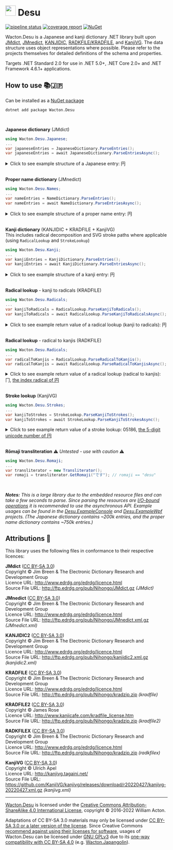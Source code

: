 # <img src="https://gitlab.com/Wacton/Desu/raw/main/Desu/Resources/Desu.png" width="32" height="32"> Desu
[![pipeline status](https://gitlab.com/Wacton/Desu/badges/main/pipeline.svg)](https://gitlab.com/Wacton/Desu/-/commits/main)
[![coverage report](https://gitlab.com/Wacton/Desu/badges/main/coverage.svg)](https://gitlab.com/Wacton/Desu/-/commits/main)
[![NuGet](https://badgen.net/nuget/v/Wacton.Desu?icon)](https://www.nuget.org/packages/Wacton.Desu/)

Wacton.Desu is a Japanese and kanji dictionary .NET library built upon
[JMdict](https://www.edrdg.org/wiki/index.php/JMdict-EDICT_Dictionary_Project),
[JMnedict](http://www.edrdg.org/enamdict/enamdict_doc.html),
[KANJIDIC](https://www.edrdg.org/wiki/index.php/KANJIDIC_Project),
[RADKFILE/KRADFILE](http://nihongo.monash.edu/kradinf.html),
and [KanjiVG](http://kanjivg.tagaini.net/).
The data structure uses object representations where possible.
Please refer to the projects themselves for detailed definitions of the schema and properties.

Targets .NET Standard 2.0 for use in .NET 5.0+, .NET Core 2.0+ and .NET Framework 4.6.1+ applications.

## How to use 📚🇯🇵
Can be installed as a [NuGet package](https://www.nuget.org/packages/Wacton.Desu/)
```
dotnet add package Wacton.Desu
```
<br>

**Japanese dictionary** (JMdict)
```c#
using Wacton.Desu.Japanese;
...
var japaneseEntries = JapaneseDictionary.ParseEntries();
var japaneseEntries = await JapaneseDictionary.ParseEntriesAsync();
```
<details>
<summary>Click to see example structure of a Japanese entry: 円</summary>

```json
{
  "Sequence": 1175570,
  "Kanjis": [
    {
      "Text": "円",
      "Informations": [],
      "Priorities": [
        {
          "Code": "ichi1",
          "Value": 2,
          "DisplayName": "Ichimango1"
        },
        {
          "Code": "news1",
          "Value": 4,
          "DisplayName": "Newspaper1"
        },
        {
          "Code": "nf05",
          "Value": 10,
          "DisplayName": "Frequency5"
        }
      ]
    },
    {
      "Text": "圓",
      "Informations": [
        {
          "Code": "word containing out-dated kanji or kanji usage",
          "Value": 4,
          "DisplayName": "OutdatedKanji"
        }
      ],
      "Priorities": []
    }
  ],
  "Readings": [
    {
      "Text": "えん",
      "IsTrueKanjiReading": true,
      "Restriction": [],
      "Informations": [],
      "Priorities": [
        {
          "Code": "ichi1",
          "Value": 2,
          "DisplayName": "Ichimango1"
        },
        {
          "Code": "news1",
          "Value": 4,
          "DisplayName": "Newspaper1"
        },
        {
          "Code": "nf05",
          "Value": 10,
          "DisplayName": "Frequency5"
        }
      ]
    }
  ],
  "Senses": [
    {
      "KanjiRestriction": [],
      "ReadingRestriction": [],
      "PartsOfSpeech": [
        {
          "Code": "noun (common) (futsuumeishi)",
          "Description": "Noun (common)",
          "Value": 19,
          "DisplayName": "NounCommon"
        }
      ],
      "CrossReferences": [],
      "Antonyms": [],
      "Fields": [],
      "Miscellanea": [],
      "Informations": [],
      "LoanwordSources": [],
      "Dialects": [],
      "Glosses": [
        {
          "Term": "yen (Japanese monetary unit)",
          "Language": {
            "ThreeLetterCode": "eng",
            "TwoLetterCode": "en",
            "Value": 15,
            "DisplayName": "English"
          },
          "Type": null,
          "Gender": null
        }
      ]
    },
    {
      "KanjiRestriction": [],
      "ReadingRestriction": [],
      "PartsOfSpeech": [
        {
          "Code": "noun (common) (futsuumeishi)",
          "Description": "Noun (common)",
          "Value": 19,
          "DisplayName": "NounCommon"
        }
      ],
      "CrossReferences": [],
      "Antonyms": [],
      "Fields": [],
      "Miscellanea": [],
      "Informations": [],
      "LoanwordSources": [],
      "Dialects": [],
      "Glosses": [
        {
          "Term": "circle",
          "Language": {
            "ThreeLetterCode": "eng",
            "TwoLetterCode": "en",
            "Value": 15,
            "DisplayName": "English"
          },
          "Type": null,
          "Gender": null
        }
      ]
    },
    {
      "KanjiRestriction": [],
      "ReadingRestriction": [],
      "PartsOfSpeech": [],
      "CrossReferences": [],
      "Antonyms": [],
      "Fields": [],
      "Miscellanea": [],
      "Informations": [],
      "LoanwordSources": [],
      "Dialects": [],
      "Glosses": [
        {
          "Term": "cirkel",
          "Language": {
            "ThreeLetterCode": "dut",
            "TwoLetterCode": "nl",
            "Value": 14,
            "DisplayName": "Dutch"
          },
          "Type": null,
          "Gender": null
        },
        {
          "Term": "rondte",
          "Language": {
            "ThreeLetterCode": "dut",
            "TwoLetterCode": "nl",
            "Value": 14,
            "DisplayName": "Dutch"
          },
          "Type": null,
          "Gender": null
        }
      ]
    },
    {
      "KanjiRestriction": [],
      "ReadingRestriction": [],
      "PartsOfSpeech": [],
      "CrossReferences": [],
      "Antonyms": [],
      "Fields": [],
      "Miscellanea": [],
      "Informations": [],
      "LoanwordSources": [],
      "Dialects": [],
      "Glosses": [
        {
          "Term": "{muntw.} yen",
          "Language": {
            "ThreeLetterCode": "dut",
            "TwoLetterCode": "nl",
            "Value": 14,
            "DisplayName": "Dutch"
          },
          "Type": null,
          "Gender": null
        }
      ]
    },
    {
      "KanjiRestriction": [],
      "ReadingRestriction": [],
      "PartsOfSpeech": [],
      "CrossReferences": [],
      "Antonyms": [],
      "Fields": [],
      "Miscellanea": [],
      "Informations": [],
      "LoanwordSources": [],
      "Dialects": [],
      "Glosses": [
        {
          "Term": "yen",
          "Language": {
            "ThreeLetterCode": "fre",
            "TwoLetterCode": "fr",
            "Value": 20,
            "DisplayName": "French"
          },
          "Type": null,
          "Gender": null
        },
        {
          "Term": "unité monétaire japonaise",
          "Language": {
            "ThreeLetterCode": "fre",
            "TwoLetterCode": "fr",
            "Value": 20,
            "DisplayName": "French"
          },
          "Type": null,
          "Gender": null
        }
      ]
    },
    {
      "KanjiRestriction": [],
      "ReadingRestriction": [],
      "PartsOfSpeech": [],
      "CrossReferences": [],
      "Antonyms": [],
      "Fields": [],
      "Miscellanea": [],
      "Informations": [],
      "LoanwordSources": [],
      "Dialects": [],
      "Glosses": [
        {
          "Term": "cercle",
          "Language": {
            "ThreeLetterCode": "fre",
            "TwoLetterCode": "fr",
            "Value": 20,
            "DisplayName": "French"
          },
          "Type": null,
          "Gender": null
        }
      ]
    },
    {
      "KanjiRestriction": [],
      "ReadingRestriction": [],
      "PartsOfSpeech": [],
      "CrossReferences": [],
      "Antonyms": [],
      "Fields": [],
      "Miscellanea": [],
      "Informations": [],
      "LoanwordSources": [],
      "Dialects": [],
      "Glosses": [
        {
          "Term": "Kreis",
          "Language": {
            "ThreeLetterCode": "ger",
            "TwoLetterCode": "de",
            "Value": 22,
            "DisplayName": "German"
          },
          "Type": null,
          "Gender": null
        },
        {
          "Term": "Kugel",
          "Language": {
            "ThreeLetterCode": "ger",
            "TwoLetterCode": "de",
            "Value": 22,
            "DisplayName": "German"
          },
          "Type": null,
          "Gender": null
        }
      ]
    },
    {
      "KanjiRestriction": [],
      "ReadingRestriction": [],
      "PartsOfSpeech": [],
      "CrossReferences": [],
      "Antonyms": [],
      "Fields": [],
      "Miscellanea": [],
      "Informations": [],
      "LoanwordSources": [],
      "Dialects": [],
      "Glosses": [
        {
          "Term": "Kreis",
          "Language": {
            "ThreeLetterCode": "ger",
            "TwoLetterCode": "de",
            "Value": 22,
            "DisplayName": "German"
          },
          "Type": null,
          "Gender": null
        }
      ]
    },
    {
      "KanjiRestriction": [],
      "ReadingRestriction": [],
      "PartsOfSpeech": [],
      "CrossReferences": [],
      "Antonyms": [],
      "Fields": [],
      "Miscellanea": [],
      "Informations": [],
      "LoanwordSources": [],
      "Dialects": [],
      "Glosses": [
        {
          "Term": "Yen",
          "Language": {
            "ThreeLetterCode": "ger",
            "TwoLetterCode": "de",
            "Value": 22,
            "DisplayName": "German"
          },
          "Type": null,
          "Gender": null
        },
        {
          "Term": "￥",
          "Language": {
            "ThreeLetterCode": "ger",
            "TwoLetterCode": "de",
            "Value": 22,
            "DisplayName": "German"
          },
          "Type": null,
          "Gender": null
        }
      ]
    },
    {
      "KanjiRestriction": [],
      "ReadingRestriction": [],
      "PartsOfSpeech": [],
      "CrossReferences": [],
      "Antonyms": [],
      "Fields": [],
      "Miscellanea": [],
      "Informations": [],
      "LoanwordSources": [],
      "Dialects": [],
      "Glosses": [
        {
          "Term": "karika",
          "Language": {
            "ThreeLetterCode": "hun",
            "TwoLetterCode": "hu",
            "Value": 29,
            "DisplayName": "Hungarian"
          },
          "Type": null,
          "Gender": null
        },
        {
          "Term": "kerület",
          "Language": {
            "ThreeLetterCode": "hun",
            "TwoLetterCode": "hu",
            "Value": 29,
            "DisplayName": "Hungarian"
          },
          "Type": null,
          "Gender": null
        },
        {
          "Term": "körvonal",
          "Language": {
            "ThreeLetterCode": "hun",
            "TwoLetterCode": "hu",
            "Value": 29,
            "DisplayName": "Hungarian"
          },
          "Type": null,
          "Gender": null
        },
        {
          "Term": "körzet",
          "Language": {
            "ThreeLetterCode": "hun",
            "TwoLetterCode": "hu",
            "Value": 29,
            "DisplayName": "Hungarian"
          },
          "Type": null,
          "Gender": null
        }
      ]
    },
    {
      "KanjiRestriction": [],
      "ReadingRestriction": [],
      "PartsOfSpeech": [],
      "CrossReferences": [],
      "Antonyms": [],
      "Fields": [],
      "Miscellanea": [],
      "Informations": [],
      "LoanwordSources": [],
      "Dialects": [],
      "Glosses": [
        {
          "Term": "иена",
          "Language": {
            "ThreeLetterCode": "rus",
            "TwoLetterCode": "ru",
            "Value": 49,
            "DisplayName": "Russian"
          },
          "Type": null,
          "Gender": null
        },
        {
          "Term": "круг",
          "Language": {
            "ThreeLetterCode": "rus",
            "TwoLetterCode": "ru",
            "Value": 49,
            "DisplayName": "Russian"
          },
          "Type": null,
          "Gender": null
        }
      ]
    },
    {
      "KanjiRestriction": [],
      "ReadingRestriction": [],
      "PartsOfSpeech": [],
      "CrossReferences": [],
      "Antonyms": [],
      "Fields": [],
      "Miscellanea": [],
      "Informations": [],
      "LoanwordSources": [],
      "Dialects": [],
      "Glosses": [
        {
          "Term": "jen (japonska denarna enota)",
          "Language": {
            "ThreeLetterCode": "slv",
            "TwoLetterCode": "sl",
            "Value": 52,
            "DisplayName": "Slovenian"
          },
          "Type": null,
          "Gender": null
        },
        {
          "Term": "okrogla oblika{図形}",
          "Language": {
            "ThreeLetterCode": "slv",
            "TwoLetterCode": "sl",
            "Value": 52,
            "DisplayName": "Slovenian"
          },
          "Type": null,
          "Gender": null
        },
        {
          "Term": "yen (valuta){貨幣}",
          "Language": {
            "ThreeLetterCode": "slv",
            "TwoLetterCode": "sl",
            "Value": 52,
            "DisplayName": "Slovenian"
          },
          "Type": null,
          "Gender": null
        },
        {
          "Term": "jen {jap. denarna enota}",
          "Language": {
            "ThreeLetterCode": "slv",
            "TwoLetterCode": "sl",
            "Value": 52,
            "DisplayName": "Slovenian"
          },
          "Type": null,
          "Gender": null
        }
      ]
    },
    {
      "KanjiRestriction": [],
      "ReadingRestriction": [],
      "PartsOfSpeech": [],
      "CrossReferences": [],
      "Antonyms": [],
      "Fields": [],
      "Miscellanea": [],
      "Informations": [],
      "LoanwordSources": [],
      "Dialects": [],
      "Glosses": [
        {
          "Term": "Yen",
          "Language": {
            "ThreeLetterCode": "spa",
            "TwoLetterCode": "es",
            "Value": 54,
            "DisplayName": "Spanish"
          },
          "Type": null,
          "Gender": null
        },
        {
          "Term": "Yenes",
          "Language": {
            "ThreeLetterCode": "spa",
            "TwoLetterCode": "es",
            "Value": 54,
            "DisplayName": "Spanish"
          },
          "Type": null,
          "Gender": null
        },
        {
          "Term": "dinero",
          "Language": {
            "ThreeLetterCode": "spa",
            "TwoLetterCode": "es",
            "Value": 54,
            "DisplayName": "Spanish"
          },
          "Type": null,
          "Gender": null
        }
      ]
    },
    {
      "KanjiRestriction": [],
      "ReadingRestriction": [],
      "PartsOfSpeech": [],
      "CrossReferences": [],
      "Antonyms": [],
      "Fields": [],
      "Miscellanea": [],
      "Informations": [],
      "LoanwordSources": [],
      "Dialects": [],
      "Glosses": [
        {
          "Term": "círculo",
          "Language": {
            "ThreeLetterCode": "spa",
            "TwoLetterCode": "es",
            "Value": 54,
            "DisplayName": "Spanish"
          },
          "Type": null,
          "Gender": null
        },
        {
          "Term": "redondel",
          "Language": {
            "ThreeLetterCode": "spa",
            "TwoLetterCode": "es",
            "Value": 54,
            "DisplayName": "Spanish"
          },
          "Type": null,
          "Gender": null
        }
      ]
    }
  ]
}
```
</details>
<br>

**Proper name dictionary** (JMnedict)
```c#
using Wacton.Desu.Names;
...
var nameEntries = NameDictionary.ParseEntries();
var nameEntries = await NameDictionary.ParseEntriesAsync();
```
<details>
<summary>Click to see example structure of a proper name entry: 円</summary>

```json
{
  "Sequence": 5142901,
  "Kanjis": [
    {
      "Text": "円",
      "Informations": [],
      "Priorities": []
    }
  ],
  "Readings": [
    {
      "Text": "えん",
      "IsTrueKanjiReading": true,
      "Restriction": [],
      "Informations": [],
      "Priorities": []
    }
  ],
  "Translations": [
    {
      "NameTypes": [
        {
          "Code": "female given name or forename",
          "Value": 5,
          "DisplayName": "Female"
        },
        {
          "Code": "family or surname",
          "Value": 20,
          "DisplayName": "Surname"
        }
      ],
      "CrossReferences": [],
      "Transcriptions": [
        "En"
      ]
    }
  ]
}
```
</details>
<br>

**Kanji dictionary** (KANJIDIC + KRADFILE + KanjiVG) <br>
This includes radical decomposition and SVG stroke paths where applicable (using `RadicalLookup` and `StrokeLookup`)
```c#
using Wacton.Desu.Kanji;
...
var kanjiEntries = KanjiDictionary.ParseEntries();
var kanjiEntries = await KanjiDictionary.ParseEntriesAsync();
```
<details>
<summary>Click to see example structure of a kanji entry: 円</summary>

```json
{
  "Literal": "円",
  "RadicalDecomposition": [
    "冂",
    "亠",
    "一",
    "｜"
  ],
  "Codepoints": [
    {
      "Type": {
        "Code": "ucs",
        "Description": "Unicode 4.0",
        "Value": 3,
        "DisplayName": "Unicode"
      },
      "Value": "5186"
    },
    {
      "Type": {
        "Code": "jis208",
        "Description": "JIS X 0208-1997",
        "Value": 0,
        "DisplayName": "JIS208"
      },
      "Value": "1-17-63"
    }
  ],
  "StrokePaths": [
    "M21.75,19.8c0.91,0.91,1.47,3.23,1.5,5.45c0.2,13.9,0.03,47.69,0.03,62.5c0,2-0.03,4.99-0.03,6",
    "M24.06,21.56c15.07-1.68,49.46-5.58,57.92-6.31c2.9-0.25,4.78,1.88,4.78,4.27c0,13.48,0,53.21,0,67.48c0,9.75-4.25,6.5-8.5,1.5",
    "M52.25,20.75c0.88,0.88,1.5,2,1.5,3.71c0,6.76,0,27.54,0,31.04",
    "M24.75,59.75c14.62-1.75,43-4.25,60.5-5.25"
  ],
  "IndexRadicals": [
    {
      "Type": {
        "Code": "classical",
        "Value": 0,
        "DisplayName": "Kangxi"
      },
      "Number": 13,
      "Radical": "冂",
      "Variants": [],
      "Value": 12,
      "DisplayName": "Radical013"
    }
  ],
  "IsIndexRadical": false,
  "Grade": {
    "Number": 1,
    "Value": 1,
    "DisplayName": "One"
  },
  "StrokeCount": 4,
  "StrokeCommonMiscounts": [],
  "Variants": [
    {
      "Type": {
        "Code": "jis208",
        "Description": "JIS X 0208",
        "Value": 0,
        "DisplayName": "JIS208"
      },
      "Value": "1-52-04"
    }
  ],
  "Frequency": 69,
  "RadicalNames": [],
  "JLPT": 4,
  "References": [
    {
      "Type": {
        "Code": "nelson_c",
        "Description": "Nelson: \"Modern Reader's Japanese-English Character Dictionary\"",
        "Value": 0,
        "DisplayName": "Nelson_Classic"
      },
      "Value": "617"
    },
    {
      "Type": {
        "Code": "nelson_n",
        "Description": "Nelson: \"The New Nelson Japanese-English Character Dictionary\"",
        "Value": 1,
        "DisplayName": "Nelson_New"
      },
      "Value": "385"
    },
    {
      "Type": {
        "Code": "halpern_njecd",
        "Description": "Halpern: \"New Japanese-English Character Dictionary\"",
        "Value": 2,
        "DisplayName": "Halpern_NJECD"
      },
      "Value": "2955"
    },
    {
      "Type": {
        "Code": "halpern_kkd",
        "Description": "Halpern: \"Kodansha Kanji Dictionary\"",
        "Value": 5,
        "DisplayName": "Halpern_KKD"
      },
      "Value": "3673"
    },
    {
      "Type": {
        "Code": "halpern_kkld",
        "Description": "Halpern: \"Kanji Learners Dictionary\"",
        "Value": 3,
        "DisplayName": "Halpern_KLD"
      },
      "Value": "1875"
    },
    {
      "Type": {
        "Code": "halpern_kkld_2ed",
        "Description": "Halpern: \"Kanji Learners Dictionary\", 2nd Edition",
        "Value": 4,
        "DisplayName": "Halpern_KLD_2"
      },
      "Value": "2555"
    },
    {
      "Type": {
        "Code": "heisig",
        "Description": "Heisig: \"Remembering The Kanji\"",
        "Value": 6,
        "DisplayName": "Heisig"
      },
      "Value": "1811"
    },
    {
      "Type": {
        "Code": "heisig6",
        "Description": "Heisig: \"Remembering The Kanji\", 6th Edition",
        "Value": 7,
        "DisplayName": "Heisig_6"
      },
      "Value": "1952"
    },
    {
      "Type": {
        "Code": "gakken",
        "Description": "Gakken: \"A New Dictionary Of Kanji Usage\"",
        "Value": 8,
        "DisplayName": "Gakken"
      },
      "Value": "2"
    },
    {
      "Type": {
        "Code": "oneill_names",
        "Description": "O'Neill: \"Japanese Names\"",
        "Value": 9,
        "DisplayName": "ONeill_Names"
      },
      "Value": "78"
    },
    {
      "Type": {
        "Code": "oneill_kk",
        "Description": "O'Neill: \"Essential Kanji\"",
        "Value": 10,
        "DisplayName": "ONeill_Kanji"
      },
      "Value": "159"
    },
    {
      "Type": {
        "Code": "moro",
        "Description": "Morohashi: \"Daikanwajiten\"",
        "Value": 11,
        "DisplayName": "Morohashi"
      },
      "Value": "1513 (vol 2, pg 0110)"
    },
    {
      "Type": {
        "Code": "henshall",
        "Description": "Henshall: \"A Guide To Remembering Japanese Characters\"",
        "Value": 12,
        "DisplayName": "Henshall"
      },
      "Value": "4"
    },
    {
      "Type": {
        "Code": "sh_kk",
        "Description": "Spahn & Hadamitzky: \"The Kanji Dictionary\"",
        "Value": 13,
        "DisplayName": "SpahnHadamitzky"
      },
      "Value": "13"
    },
    {
      "Type": {
        "Code": "sh_kk2",
        "Description": "Spahn & Hadamitzky: \"The Kanji Dictionary\", 2nd Edition",
        "Value": 14,
        "DisplayName": "SpahnHadamitzky_2"
      },
      "Value": "13"
    },
    {
      "Type": {
        "Code": "sakade",
        "Description": "Sakade: \"A Guide To Reading And Writing Japanese\"",
        "Value": 15,
        "DisplayName": "Sakade"
      },
      "Value": "48"
    },
    {
      "Type": {
        "Code": "jf_cards",
        "Description": "Japanese Kanji Flashcards (Hodges & Okazaki)",
        "Value": 16,
        "DisplayName": "JapaneseFlashcards"
      },
      "Value": "20"
    },
    {
      "Type": {
        "Code": "henshall3",
        "Description": "Henshall, Seeley & De Groot: \"A Guide To Reading And Writing Japanese\", 3rd Edition",
        "Value": 17,
        "DisplayName": "HenshallSeeleyDeGroot"
      },
      "Value": "50"
    },
    {
      "Type": {
        "Code": "tutt_cards",
        "Description": "Tuttle Flash Cards (Kask)",
        "Value": 18,
        "DisplayName": "TuttleFlashcards"
      },
      "Value": "25"
    },
    {
      "Type": {
        "Code": "crowley",
        "Description": "Crowley: \"The Kanji Way to Japanese Language Power\"",
        "Value": 19,
        "DisplayName": "Crowley"
      },
      "Value": "260"
    },
    {
      "Type": {
        "Code": "kanji_in_context",
        "Description": "Nishiguchi & Kono: \"Kanji In Context\"",
        "Value": 20,
        "DisplayName": "KanjiContext"
      },
      "Value": "14"
    },
    {
      "Type": {
        "Code": "busy_people",
        "Description": "AJALT: \"Japanese For Busy People\"",
        "Value": 21,
        "DisplayName": "BusyPeople"
      },
      "Value": "2.12"
    },
    {
      "Type": {
        "Code": "kodansha_compact",
        "Description": "\"Kodansha's Compact Kanji Guide\"",
        "Value": 22,
        "DisplayName": "KodenshaCompact"
      },
      "Value": "159"
    },
    {
      "Type": {
        "Code": "maniette",
        "Description": "Maniette: \"Les Kanjis Dans La Tête\"",
        "Value": 23,
        "DisplayName": "Maniette"
      },
      "Value": "185"
    }
  ],
  "QueryCodes": [
    {
      "Type": {
        "Code": "skip",
        "Description": "SKIP",
        "Value": 0,
        "DisplayName": "SKIP"
      },
      "SkipMisclassification": {
        "Code": "",
        "Value": 0,
        "DisplayName": "None"
      },
      "Value": "3-2-2"
    },
    {
      "Type": {
        "Code": "sh_desc",
        "Description": "Spahn & Hadamitzky",
        "Value": 1,
        "DisplayName": "SpahnHadamitzky"
      },
      "SkipMisclassification": null,
      "Value": "2r2.1"
    },
    {
      "Type": {
        "Code": "four_corner",
        "Description": "Four Corner",
        "Value": 2,
        "DisplayName": "FourCorner"
      },
      "SkipMisclassification": null,
      "Value": "7722.0"
    },
    {
      "Type": {
        "Code": "deroo",
        "Description": "De Roo",
        "Value": 3,
        "DisplayName": "DeRoo"
      },
      "SkipMisclassification": null,
      "Value": "3645"
    }
  ],
  "Readings": [
    {
      "Type": {
        "Code": "pinyin",
        "Value": 0,
        "DisplayName": "Pinyin"
      },
      "Value": "yuan2"
    },
    {
      "Type": {
        "Code": "korean_r",
        "Value": 1,
        "DisplayName": "KoreanRomanized"
      },
      "Value": "weon"
    },
    {
      "Type": {
        "Code": "korean_h",
        "Value": 2,
        "DisplayName": "KoreanHangul"
      },
      "Value": "원"
    },
    {
      "Type": {
        "Code": "vietnam",
        "Value": 3,
        "DisplayName": "Vietnam"
      },
      "Value": "Viên"
    },
    {
      "Type": {
        "Code": "ja_on",
        "Value": 4,
        "DisplayName": "JapaneseOn"
      },
      "Value": "エン"
    },
    {
      "Type": {
        "Code": "ja_kun",
        "Value": 5,
        "DisplayName": "JapaneseKun"
      },
      "Value": "まる.い"
    },
    {
      "Type": {
        "Code": "ja_kun",
        "Value": 5,
        "DisplayName": "JapaneseKun"
      },
      "Value": "まる"
    },
    {
      "Type": {
        "Code": "ja_kun",
        "Value": 5,
        "DisplayName": "JapaneseKun"
      },
      "Value": "まど"
    },
    {
      "Type": {
        "Code": "ja_kun",
        "Value": 5,
        "DisplayName": "JapaneseKun"
      },
      "Value": "まど.か"
    },
    {
      "Type": {
        "Code": "ja_kun",
        "Value": 5,
        "DisplayName": "JapaneseKun"
      },
      "Value": "まろ.やか"
    }
  ],
  "Meanings": [
    {
      "Language": {
        "ThreeLetterCode": "eng",
        "TwoLetterCode": "en",
        "Value": 15,
        "DisplayName": "English"
      },
      "Term": "circle"
    },
    {
      "Language": {
        "ThreeLetterCode": "eng",
        "TwoLetterCode": "en",
        "Value": 15,
        "DisplayName": "English"
      },
      "Term": "yen"
    },
    {
      "Language": {
        "ThreeLetterCode": "eng",
        "TwoLetterCode": "en",
        "Value": 15,
        "DisplayName": "English"
      },
      "Term": "round"
    },
    {
      "Language": {
        "ThreeLetterCode": "fre",
        "TwoLetterCode": "fr",
        "Value": 20,
        "DisplayName": "French"
      },
      "Term": "cercle"
    },
    {
      "Language": {
        "ThreeLetterCode": "fre",
        "TwoLetterCode": "fr",
        "Value": 20,
        "DisplayName": "French"
      },
      "Term": "yen"
    },
    {
      "Language": {
        "ThreeLetterCode": "fre",
        "TwoLetterCode": "fr",
        "Value": 20,
        "DisplayName": "French"
      },
      "Term": "rond"
    },
    {
      "Language": {
        "ThreeLetterCode": "spa",
        "TwoLetterCode": "es",
        "Value": 54,
        "DisplayName": "Spanish"
      },
      "Term": "circular"
    },
    {
      "Language": {
        "ThreeLetterCode": "spa",
        "TwoLetterCode": "es",
        "Value": 54,
        "DisplayName": "Spanish"
      },
      "Term": "redondo"
    },
    {
      "Language": {
        "ThreeLetterCode": "spa",
        "TwoLetterCode": "es",
        "Value": 54,
        "DisplayName": "Spanish"
      },
      "Term": "yen"
    },
    {
      "Language": {
        "ThreeLetterCode": "por",
        "TwoLetterCode": "pt",
        "Value": 47,
        "DisplayName": "Portuguese"
      },
      "Term": "círculo"
    },
    {
      "Language": {
        "ThreeLetterCode": "por",
        "TwoLetterCode": "pt",
        "Value": 47,
        "DisplayName": "Portuguese"
      },
      "Term": "iene"
    },
    {
      "Language": {
        "ThreeLetterCode": "por",
        "TwoLetterCode": "pt",
        "Value": 47,
        "DisplayName": "Portuguese"
      },
      "Term": "redondo"
    }
  ],
  "Nanoris": [
    "つぶら",
    "のぶ",
    "まどか",
    "みつ"
  ]
}
```
</details>
<br>

**Radical lookup** - kanji to radicals (KRADFILE)
```c#
using Wacton.Desu.Radicals;
...
var kanjiToRadicals = RadicalLookup.ParseKanjiToRadicals();
var kanjiToRadicals = await RadicalLookup.ParseKanjiToRadicalsAsync();
```
<details>
<summary>Click to see example return value of a radical lookup (kanji to radicals): 円</summary>

```json
["冂","亠","一","｜"]
```
</details>
<br>

**Radical lookup** - radical to kanjis (RADKFILE)
```c#
using Wacton.Desu.Radicals;
...
var radicalToKanjis = RadicalLookup.ParseRadicalToKanjis();
var radicalToKanjis = await RadicalLookup.ParseRadicalToKanjisAsync();
```
<details>
<summary>
Click to see example return value of a radical lookup (radical to kanjis): 冂,
<a href="https://en.wikipedia.org/wiki/Radical_13">the index radical of 円</a>
</summary>

```json
["渦","円","奥","襖","岡","禍","過","骸","柿","隔","滑","喚","換","橘","僑","喬","橋","矯","興","蕎","桐","巾","禽","愚","偶","寓","遇","隅","献","檎","向","構","溝","稿","綱","講","購","鋼","高","剛","骨","再","柵","策","冊","珊","刺","嗣","爾","璽","縞","周","週","商","尚","廠","嵩","栴","鯛","凧","嫡","凋","彫","調","摘","敵","滴","適","鏑","筒","同","洞","胴","銅","凸","内","鍋","南","楠","肉","禰","納","塙","病","丙","幣","弊","柄","蔽","瞥","箆","偏","篇","編","遍","繭","満","網","融","両","麗","藁","亂","侖","倆","儷","兩","冂","囘","册","冉","冏","冑","冓","冕","刪","厰","吶","咼","喘","喃","嚆","嚮","堝","墺","夐","奐","奧","媾","嬌","孺","崗","幤","彌","怏","恫","惆","惘","慵","懊","懣","扁","搆","攜","敞","敝","敲","斃","旃","暎","暼","朿","棘","棡","棗","槁","殃","泱","淌","渙","滿","澳","濔","瀰","灑","炯","烱","炳","煥","燠","爨","犒","猾","獻","瑁","瓊","瞞","磆","礇","禹","禺","秧","稠","稱","稾","窩","竇","竊","篝","簓","粡","鬻","絅","綢","网","罔","肭","冐","腆","膈","苒","萬","萵","蒿","蕀","蚋","蜩","蝸","衲","裔","裲","覯","訥","謫","譎","跚","蹣","輛","輌","轎","辭","迥","邇","遖","遘","釁","鎬","鑰","陋","雋","雕","霙","靹","鞅","鞆","餉","騙","驕","驪","骭","骰","骼","髀","髏","髑","髓","體","髞","髯","鬲","魍","魎","鰤","鶻","鷸","黹","黻","黼","鼈","齲","两","亹","伂","佈","侗","倎","倘","倜","偁","偂","偊","偑","偙","傐","僀","僘","儞","冃","冄","冋","冎","剮","劀","勖","勪","勱","匾","厲","响","啁","啇","喁","喎","嗃","嗗","噢","囐","圇","圊","圑","坍","坰","垌","垧","埽","堈","塍","墁","壐","奝","奟","姍","婻","婾","媢","媧","媵","媻","嫮","嬭","孋","寘","屩","峒","峝","崹","嵪","嶠","嶴","巋","巐","巘","帀","帇","帍","帒","帔","帕","帘","帟","帠","帮","帨","帲","帵","帾","幋","幐","幉","幑","幖","幘","幛","幜","幞","幨","幪","幫","幬","幭","幮","幰","庽","彤","彲","徜","徧","悑","悕","惝","惼","愌","慲","慸","憋","憍","懯","扃","扄","抐","抦","掄","掚","揥","搞","搰","摛","撇","撟","撾","擿","攦","敇","敽","斒","昞","晌","晑","暠","曬","朙","杮","枏","枘","椆","槅","槗","樀","樠","檛","檰","櫔","櫤","欐","歊","歒","殢","毃","毷","氄","氅","汭","泂","洓","淛","渢","渧","湳","溮","滈","滽","漰","潏","澚","濅","瀹","灊","灕","烔","焫","熇","爚","爯","牅","牏","猘","猧","猵","獘","獝","獮","獼","珦","琱","瑀","瑍","璚","瓛","瓻","甗","甩","痌","瘓","瘸","癟","皜","眮","睎","矞","矪","碲","碻","禑","禘","禫","禴","禸","离","秱","穪","窬","竬","笧","箐","篙","簥","籭","籲","糄","絧","絺","綗","緺","縭","繘","纚","罓","罱","羀","翮","翯","耦","耼","肦","胔","胾","脧","脼","腡","腩","膐","臋","臡","舡","舢","舨","舲","舴","舺","艃","艄","艅","艆","艋","艎","艏","艑","艖","艜","艠","艣","艧","艭","芇","芮","芾","苚","苪","茼","莿","萹","蒒","蒪","蒯","蓇","蔐","薁","薓","薾","藊","藳","蘺","蚦","蛃","蛧","蜹","蜽","蝻","螄","螌","螣","螭","螮","蟎","蟜","蠆","蠒","蠵","衕","衻","裯","褠","褵","襒","襺","覶","覼","觿","詗","詷","誷","諵","謞","譾","讁","讏","讞","豨","賙","賵","趟","趫","踽","蹁","蹛","蹢","蹩","蹻","躉","躛","躧","躺","軜","輈","輖","輞","迊","迵","逈","遰","遹","邐","邴","郗","鄅","鄗","鄘","酈","醨","醰","釃","鈉","鈰","鈵","銟","鋿","錀","鍗","鍽","鎘","鎫","鏋","鏞","鐈","鐍","鑈","鑮","镾","闒","隃","隩","雘","雟","霱","靕","鞲","鞶","韝","韴","顒","顢","颫","颭","颮","颰","颴","颷","颸","颺","颻","颿","飂","飅","飈","飌","餇","駉","駧","騧","骪","骬","骮","骯","骲","骴","骵","骶","骹","骻","骾","骿","髁","髃","髆","髈","髎","髐","髒","髕","髖","髗","髛","髜","髥","鬋","鬳","鬴","鬵","鬷","鬹","鬺","魳","鮦","鯯","鯿","鰧","鱅","鱉","鱊","鱎","鱏","鵃","鵩","鵰","鶄","鶮","鷊","鷩","鷮","鸙","鸝","齵","龞","龡","龢","龣","龥"]
```
</details>
<br>

**Stroke lookup** (KanjiVG)
```c#
using Wacton.Desu.Strokes;
...
var kanjiToStrokes = StrokeLookup.ParseKanjiToStrokes();
var kanjiToStrokes = await StrokeLookup.ParseKanjiToStrokesAsync();
```
<details>
<summary>
Click to see example return value of a stroke lookup:
05186, <a href="https://unicode-table.com/en/5186/">the 5-digit unicode number of 円</a>
</summary>

```json
[
    "M21.75,19.8c0.91,0.91,1.47,3.23,1.5,5.45c0.2,13.9,0.03,47.69,0.03,62.5c0,2-0.03,4.99-0.03,6",
    "M24.06,21.56c15.07-1.68,49.46-5.58,57.92-6.31c2.9-0.25,4.78,1.88,4.78,4.27c0,13.48,0,53.21,0,67.48c0,9.75-4.25,6.5-8.5,1.5",
    "M52.25,20.75c0.88,0.88,1.5,2,1.5,3.71c0,6.76,0,27.54,0,31.04",
    "M24.75,59.75c14.62-1.75,43-4.25,60.5-5.25"
]
```
</details>
<br>

**Rōmaji transliteration** ⚠️ _Untested - use with caution_ ⚠️
```c#
using Wacton.Desu.Romaji;
...
var transliterator = new Transliterator();
var romaji = transliterator.GetRomaji("です"); // romaji == "desu"
```
<br>

_**Notes:** This is a large library due to the embedded resource files and can take a few seconds to parse._
_Since parsing the resources are [I/O-bound operations](https://docs.microsoft.com/en-us/dotnet/csharp/async) it is recommended to use the asynchronous API._
_Example usages can be found in the [Desu.ExampleConsole](Desu.ExampleConsole) and [Desu.ExampleWpf](Desu.ExampleWpf) projects._
_(The Japanese dictionary contains ~200k entries, and the proper name dictionary contains ~750k entries.)_
<br>

## Attributions 🙇
This library uses the following files in conformance to their respective licences:

**JMdict** ([CC BY-SA 3.0](https://creativecommons.org/licenses/by-sa/3.0/))  
Copyright © Jim Breen & The Electronic Dictionary Research and Development Group  
Licence URL: http://www.edrdg.org/edrdg/licence.html  
Source File URL: http://ftp.edrdg.org/pub/Nihongo/JMdict.gz _(JMdict)_

**JMnedict** ([CC BY-SA 3.0](https://creativecommons.org/licenses/by-sa/3.0/))  
Copyright © Jim Breen & The Electronic Dictionary Research and Development Group  
Licence URL: http://www.edrdg.org/edrdg/licence.html  
Source File URL: http://ftp.edrdg.org/pub/Nihongo/JMnedict.xml.gz _(JMnedict.xml)_

**KANJIDIC2** ([CC BY-SA 3.0](https://creativecommons.org/licenses/by-sa/3.0/))  
Copyright © Jim Breen & The Electronic Dictionary Research and Development Group  
Licence URL: http://www.edrdg.org/edrdg/licence.html  
Source File URL: http://ftp.edrdg.org/pub/Nihongo/kanjidic2.xml.gz _(kanjidic2.xml)_  

**KRADFILE** ([CC BY-SA 3.0](https://creativecommons.org/licenses/by-sa/3.0/))  
Copyright © Jim Breen & The Electronic Dictionary Research and Development Group  
Licence URL: http://www.edrdg.org/edrdg/licence.html  
Source File URL: http://ftp.edrdg.org/pub/Nihongo/kradzip.zip  _(kradfile)_

**KRADFILE2** ([CC BY-SA 3.0](https://creativecommons.org/licenses/by-sa/3.0/))  
Copyright © James Rose  
Licence URL: http://www.kanjicafe.com/kradfile_license.htm  
Source File URL: http://ftp.edrdg.org/pub/Nihongo/kradzip.zip  _(kradfile2)_ 

**RADKFILEX** ([CC BY-SA 3.0](https://creativecommons.org/licenses/by-sa/3.0/))  
Copyright © Jim Breen & The Electronic Dictionary Research and Development Group  
Licence URL: http://www.edrdg.org/edrdg/licence.html  
Source File URL: http://ftp.edrdg.org/pub/Nihongo/kradzip.zip  _(radkfilex)_  

**KanjiVG** ([CC BY-SA 3.0](https://creativecommons.org/licenses/by-sa/3.0/))  
Copyright © Ulrich Apel  
Licence URL: http://kanjivg.tagaini.net/  
Source File URL: https://github.com/KanjiVG/kanjivg/releases/download/r20220427/kanjivg-20220427.xml.gz  _(kanjivg.xml)_  

---

[Wacton.Desu](https://gitlab.com/Wacton/Desu) is licensed under the [Creative Commons Attribution-ShareAlike 4.0 International License](https://creativecommons.org/licenses/by-sa/4.0/), copyright © 2016-2022 William Acton.

Adaptations of CC BY-SA 3.0 materials may only be licensed under [CC BY-SA 3.0 or a later version of the license](https://creativecommons.org/share-your-work/licensing-considerations/compatible-licenses/). Since Creative Commons [recommend against using their licenses for software](https://creativecommons.org/faq/#can-i-apply-a-creative-commons-license-to-software), usages of Wacton.Desu can be licensed under [GNU GPLv3](https://www.gnu.org/licenses/gpl-3.0.html) due to its [one-way compatibility with CC BY-SA 4.0](https://creativecommons.org/share-your-work/licensing-considerations/compatible-licenses/) (e.g. [Wacton.Japangolin](https://gitlab.com/Wacton/Japangolin)).
